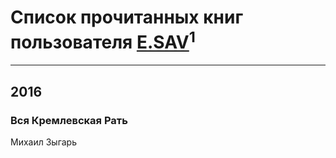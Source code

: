 # Список прочитанных книг пользователя [E.SAV](http://vk.com/id4226914)<sup>1</sup>
---

## 2016

### Вся Кремлевская Рать
Михаил Зыгарь



